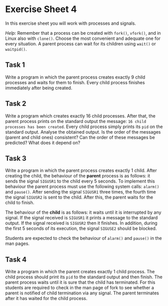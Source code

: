 # Exercise Sheet 4

In this exercise sheet you will work with processes and signals. 

*Help:* Remember that a process can be created with `fork()`, `vfork()`, and in Linux also with `clone()`. Choose the most convenient and adequate one for every situation. A parent process can wait for its children using `wait()` or `waitpid()`. 


## Task 1 

Write a program in which the parent process creates exactly 9 child processes and waits for them to finish. Every child process finishes immediately after being created. 


## Task 2

Write a program which creates exactly 16 child processes. After that, the parent process prints on the standard output the message: `16 child processes has been created`. 
Every child process simply prints its `pid` on the standard output. Analyse the obtained output. Is the order of the messages (parent and child ones) consistent? Can the order of these messages be predicted? What does it depend on?


## Task 3

Write a program in which the parent process creates exactly 1 child. After creating the child, the behaviour of the **parent** process is as follows: it sends the signal `SIGUSR1` to the child every 5 seconds. To implement this behaviour the parent process must use the following system calls: `alarm()` and `pause()`. After sending the signal `SIGUSR1` three times, the fourth time the signal `SIGUSR2` is sent to the child. After this, the parent waits for the child to finish. 

The behaviour of the **child** is as follows: it waits until it is interrupted by any signal. If the signal received is `SIGUSR1` it prints a message to the standard output. If the signal received is `SIGUSR2` then it finishes. In addition, during the first 5 seconds of its execution, the signal `SIGUSE2` should be blocked. 

Students are expected to check the behaviour of `alarm()` and `pause()` in the man pages.

## Task 4

Write a program in which the parent creates exactly 1 child process. The child process should print its `pid` to the standard output and then finish. The parent process waits until it is sure that the child has terminated. For this students are required to check in the man page of fork to see whether a parent is notified of child termination via any signal. The parent terminates after it has waited for the child process. 


